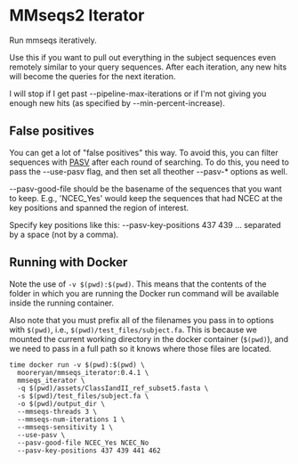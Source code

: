 # MMseqs2 Iterator

Run mmseqs iteratively.

Use this if you want to pull out everything in the subject sequences
even remotely similar to your query sequences.  After each
iteration, any new hits will become the queries for the next
iteration.

I will stop if I get past --pipeline-max-iterations or if I'm not
giving you enough new hits (as specified by --min-percent-increase).

## False positives

You can get a lot of "false positives" this way.  To avoid this, you
can filter sequences with [PASV](https://github.com/mooreryan/pasv)
after each round of searching.  To do this, you need to pass the
--use-pasv flag, and then set all theother --pasv-* options as well.

--pasv-good-file should be the basename of the sequences that you
want to keep.  E.g., 'NCEC_Yes' would keep the sequences that had
NCEC at the key positions and spanned the region of interest.

Specify key positions like this: --pasv-key-positions 437 439
... separated by a space (not by a comma).

## Running with Docker

Note the use of `-v $(pwd):$(pwd)`.  This means that the contents of the folder in which you are running the Docker run command will be available inside the running container. 

Also note that you must prefix all of the filenames you pass in to options with `$(pwd)`, i.e., `$(pwd)/test_files/subject.fa`.  This is because we mounted the current working directory in the docker container (`$(pwd)`), and we need to pass in a full path so it knows where those files are located.

```
time docker run -v $(pwd):$(pwd) \
  mooreryan/mmseqs_iterator:0.4.1 \
  mmseqs_iterator \
  -q $(pwd)/assets/ClassIandII_ref_subset5.fasta \
  -s $(pwd)/test_files/subject.fa \
  -o $(pwd)/output_dir \
  --mmseqs-threads 3 \
  --mmseqs-num-iterations 1 \
  --mmseqs-sensitivity 1 \
  --use-pasv \
  --pasv-good-file NCEC_Yes NCEC_No
  --pasv-key-positions 437 439 441 462
```